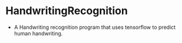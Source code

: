 # HandwritingRecognition

- A Handwriting recognition program that uses tensorflow to predict human handwriting.
